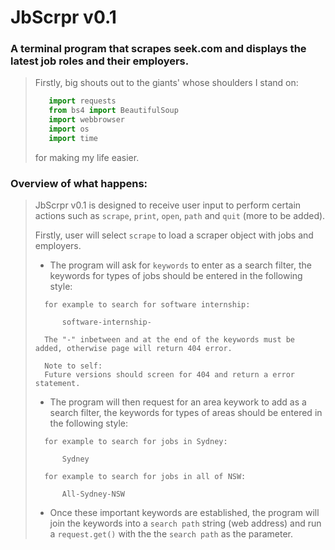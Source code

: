 # JbScrpr v0.1

### A terminal program that scrapes **seek.com** and displays the latest job roles and their employers.

> Firstly, big shouts out to the giants' whose shoulders I stand on:
> ```python
>    import requests
>    from bs4 import BeautifulSoup
>    import webbrowser
>    import os
>    import time
> ```
> for making my life easier.

### Overview of what happens:
> JbScrpr v0.1 is designed to receive user input to perform certain actions such as `scrape`, `print`, `open`, `path` and `quit` (more to be added).
>
> Firstly, user will select `scrape` to load a scraper object with jobs and employers.
> - The program will ask for `keywords` to enter as a search filter, the keywords for types of jobs should be entered in the following style:
>```
>   for example to search for software internship:
>   
>       software-internship-
>
>   The "-" inbetween and at the end of the keywords must be added, otherwise page will return 404 error.
>
>   Note to self:
>   Future versions should screen for 404 and return a error statement.
>```
> - The program will then request for an area keywork to add as a search filter, the keywords for types of areas should be entered in the following style:
>```
>   for example to search for jobs in Sydney:
>   
>       Sydney
>
>   for example to search for jobs in all of NSW:
>
>       All-Sydney-NSW
>```
> - Once these important keywords are established, the program will join the keywords into a `search path` string (web address) and run a `request.get()` with the the `search path` as the parameter.
>
>    